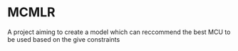 # MCMLR
A project aiming to create a model which can reccommend the best MCU to be used based on the give constraints

